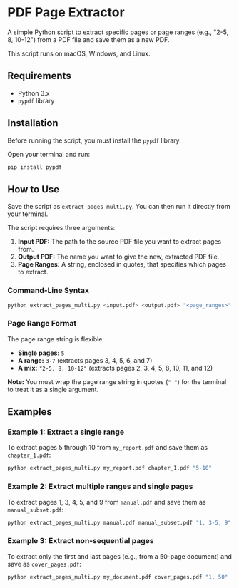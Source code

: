 # PDF Page Extractor

A simple Python script to extract specific pages or page ranges (e.g., "2-5, 8, 10-12") from a PDF file and save them as a new PDF.

This script runs on macOS, Windows, and Linux.

## Requirements

  * Python 3.x
  * `pypdf` library

## Installation

Before running the script, you must install the `pypdf` library.

Open your terminal and run:

```bash
pip install pypdf
```

## How to Use

Save the script as `extract_pages_multi.py`. You can then run it directly from your terminal.

The script requires three arguments:

1.  **Input PDF:** The path to the source PDF file you want to extract pages from.
2.  **Output PDF:** The name you want to give the new, extracted PDF file.
3.  **Page Ranges:** A string, enclosed in quotes, that specifies which pages to extract.

### Command-Line Syntax

```bash
python extract_pages_multi.py <input.pdf> <output.pdf> "<page_ranges>"
```

### Page Range Format

The page range string is flexible:

  * **Single pages:** `5`
  * **A range:** `3-7` (extracts pages 3, 4, 5, 6, and 7)
  * **A mix:** `"2-5, 8, 10-12"` (extracts pages 2, 3, 4, 5, 8, 10, 11, and 12)

**Note:** You must wrap the page range string in quotes (`" "`) for the terminal to treat it as a single argument.

## Examples

### Example 1: Extract a single range

To extract pages 5 through 10 from `my_report.pdf` and save them as `chapter_1.pdf`:

```bash
python extract_pages_multi.py my_report.pdf chapter_1.pdf "5-10"
```

### Example 2: Extract multiple ranges and single pages

To extract pages 1, 3, 4, 5, and 9 from `manual.pdf` and save them as `manual_subset.pdf`:

```bash
python extract_pages_multi.py manual.pdf manual_subset.pdf "1, 3-5, 9"
```

### Example 3: Extract non-sequential pages

To extract only the first and last pages (e.g., from a 50-page document) and save as `cover_pages.pdf`:

```bash
python extract_pages_multi.py my_document.pdf cover_pages.pdf "1, 50"
```